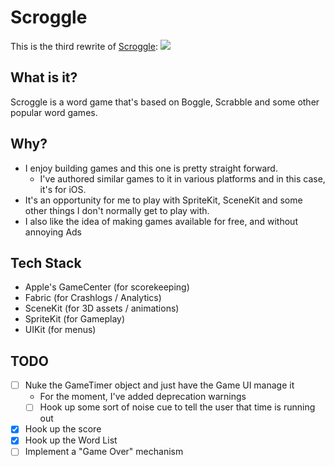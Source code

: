 # Scroggle

This is the third rewrite of [Scroggle](https://itunes.apple.com/us/app/scroggle/id994899163?mt=8):
<img src="https://is4-ssl.mzstatic.com/image/thumb/Purple62/v4/d2/73/73/d27373cd-0df0-f515-8fb8-c2d811ceec54/pr_source.png/434x0w.jpg">

## What is it?
Scroggle is a word game that's based on Boggle, Scrabble and some other popular word games.

## Why?
- I enjoy building games and this one is pretty straight forward.  
    - I've authored similar games to it in various platforms and in this case, it's for iOS.  
- It's an opportunity for me to play with SpriteKit, SceneKit and some other things I don't normally get to play with.
- I also like the idea of making games available for free, and without annoying Ads

## Tech Stack
- Apple's GameCenter (for scorekeeping)
- Fabric (for Crashlogs / Analytics)
- SceneKit (for 3D assets / animations)
- SpriteKit (for Gameplay)
- UIKit (for menus)

## TODO
- [ ] Nuke the GameTimer object and just have the Game UI manage it
    - For the moment, I've added deprecation warnings
    - [ ] Hook up some sort of noise cue to tell the user that time is running out
- [x] Hook up the score
- [x] Hook up the Word List
- [ ] Implement a "Game Over" mechanism
